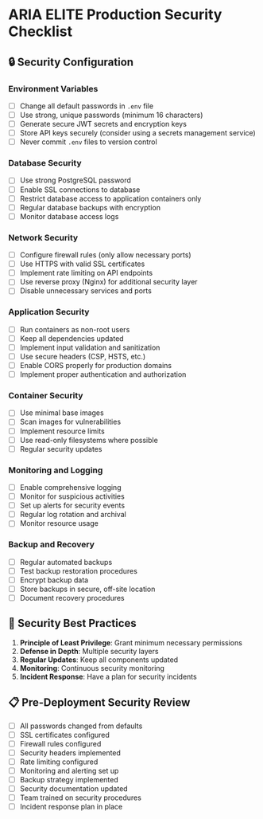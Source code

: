 # ARIA ELITE Production Security Checklist

## 🔒 Security Configuration

### Environment Variables
- [ ] Change all default passwords in `.env` file
- [ ] Use strong, unique passwords (minimum 16 characters)
- [ ] Generate secure JWT secrets and encryption keys
- [ ] Store API keys securely (consider using a secrets management service)
- [ ] Never commit `.env` files to version control

### Database Security
- [ ] Use strong PostgreSQL password
- [ ] Enable SSL connections to database
- [ ] Restrict database access to application containers only
- [ ] Regular database backups with encryption
- [ ] Monitor database access logs

### Network Security
- [ ] Configure firewall rules (only allow necessary ports)
- [ ] Use HTTPS with valid SSL certificates
- [ ] Implement rate limiting on API endpoints
- [ ] Use reverse proxy (Nginx) for additional security layer
- [ ] Disable unnecessary services and ports

### Application Security
- [ ] Run containers as non-root users
- [ ] Keep all dependencies updated
- [ ] Implement input validation and sanitization
- [ ] Use secure headers (CSP, HSTS, etc.)
- [ ] Enable CORS properly for production domains
- [ ] Implement proper authentication and authorization

### Container Security
- [ ] Use minimal base images
- [ ] Scan images for vulnerabilities
- [ ] Implement resource limits
- [ ] Use read-only filesystems where possible
- [ ] Regular security updates

### Monitoring and Logging
- [ ] Enable comprehensive logging
- [ ] Monitor for suspicious activities
- [ ] Set up alerts for security events
- [ ] Regular log rotation and archival
- [ ] Monitor resource usage

### Backup and Recovery
- [ ] Regular automated backups
- [ ] Test backup restoration procedures
- [ ] Encrypt backup data
- [ ] Store backups in secure, off-site location
- [ ] Document recovery procedures

## 🚨 Security Best Practices

1. **Principle of Least Privilege**: Grant minimum necessary permissions
2. **Defense in Depth**: Multiple security layers
3. **Regular Updates**: Keep all components updated
4. **Monitoring**: Continuous security monitoring
5. **Incident Response**: Have a plan for security incidents

## 📋 Pre-Deployment Security Review

- [ ] All passwords changed from defaults
- [ ] SSL certificates configured
- [ ] Firewall rules configured
- [ ] Security headers implemented
- [ ] Rate limiting configured
- [ ] Monitoring and alerting set up
- [ ] Backup strategy implemented
- [ ] Security documentation updated
- [ ] Team trained on security procedures
- [ ] Incident response plan in place
